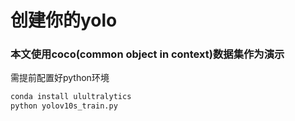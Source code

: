# 创建你的yolo

### 本文使用coco(common object in context)数据集作为演示
需提前配置好python环境
```bash
conda install ulultralytics
python yolov10s_train.py